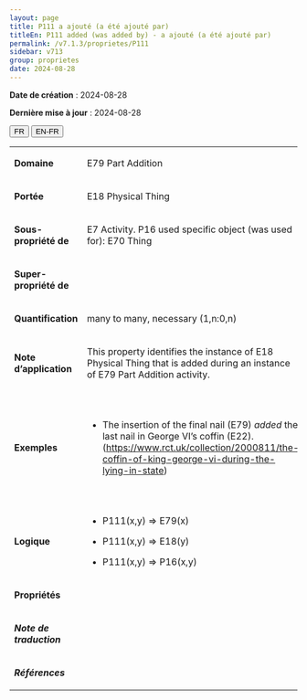 ```yaml
---
layout: page
title: P111 a ajouté (a été ajouté par)
titleEn: P111 added (was added by) - a ajouté (a été ajouté par)
permalink: /v7.1.3/proprietes/P111
sidebar: v713
group: proprietes
date: 2024-08-28
---
```


**Date de création** : 2024-08-28

**Dernière mise à jour** : 2024-08-28

<div class="lang-buttons">
 <button id="fr" class="activate">FR</button>
 <button id="en-fr">EN-FR</button>
</div>

<table>
<tbody>
<tr>
<td><p><strong>Domaine</strong></p></td>
<td class="en">
<p>E79 Part Addition</p>
</td>
<td>
<p><code class="language-plaintext highlighter-rouge">E79_Ajout_d’élément</code></p>
</td>
</tr>
<tr>
<td><p><strong>Portée</strong></p></td>
<td class="en">
<p>E18 Physical Thing</p>
</td>
<td>
<p><code class="language-plaintext highlighter-rouge">E18_Chose_matérielle</code></p>
</td>
</tr>
<tr>
<td><p><strong>Sous-propriété de</strong></p></td>
<td class="en">
<p>E7 Activity. P16 used specific object (was used for): E70 Thing</p>
</td>
<td>
<p><code class="language-plaintext highlighter-rouge">E7_Activité</code>. <code class="language-plaintext highlighter-rouge">P16_a_mobilisé_l’objet_spécifique (a_été_mobilisé_pour)</code> : <code class="language-plaintext highlighter-rouge">E70_Chose</code></p>
</td>
</tr>
<tr>
<td><p><strong>Super-propriété de</strong></p></td>
<td class="en">
</td>
<td>
</td>
</tr>
<tr>
<td><p><strong>Quantification</strong></p></td>
<td class="en">
<p>many to many, necessary (1,n:0,n)</p>
</td>
<td>
<p>plusieurs à plusieurs, nécessaire (1,n:0,n)</p>
</td>
</tr>
<tr>
<td><p><strong>Note d’application</strong></p></td>
<td class="en">
<p>This property identifies the instance of E18 Physical Thing that is added during an instance of E79 Part Addition activity.</p>
</td>
<td>
<p>Cette propriété identifie l'instance de <code class="language-plaintext highlighter-rouge">E18_Chose_matérielle</code> qui est ajoutée lors d'une activité d'ajout d'élément (<code class="language-plaintext highlighter-rouge">E79_Ajout_d’élément</code>).</p>
</td>
</tr>
<tr>
<td><p><strong>Exemples</strong></p></td>
<td class="en">
<ul>
<li><p>The insertion of the final nail (E79) <em>added</em> the last nail in George VI’s coffin (E22). (<a href="https://www.rct.uk/collection/2000811/the-coffin-of-king-george-vi-during-the-lying-in-state"><span class="underline">https://www.rct.uk/collection/2000811/the-coffin-of-king-george-vi-during-the-lying-in-state</span></a>) </p>
</li>
</ul>
</td>
<td>
<ul>
<li><p>L'insertion du dernier clou (<code class="language-plaintext highlighter-rouge">E79_Ajout_d’élément</code>) a ajouté (<code class="language-plaintext highlighter-rouge">P111_a_ajouté</code>) le dernier clou dans le cercueil de George VI (<code class="language-plaintext highlighter-rouge">E22_Objet_élaboré_par_l’humain</code>) (<a href="https://www.rct.uk/collection/2000811/the-coffin-of-king-george-vi-during-the-lying-in-state"><span class="underline">https://www.rct.uk/collection/2000811/the-coffin-of-king-george-vi-during-the-lying-in-state</span></a>) </p>
</li>
</ul>
</td>
</tr>
<tr>
<td><p><strong>Logique</strong></p></td>
<td class="en">
<ul>
<li><p>P111(x,y) ⇒ E79(x)</p>
</li>
<li><p>P111(x,y) ⇒ E18(y)</p>
</li>
<li><p>P111(x,y) ⇒ P16(x,y)</p>
</li>
</ul>
</td>
<td>
<p>P111(x,y) ⇒ E79(x)</p>
<p>P111(x,y) ⇒ E18(y)</p>
<p>P111(x,y) ⇒ P16(x,y)</p>
</td>
</tr>
<tr>
<td><p><strong>Propriétés</strong></p></td>
<td class="en">
</td>
<td>
</td>
</tr>
<tr>
<td><p><strong><em>Note de traduction</em></strong></p></td>
<td colspan="2">
</td>
</tr>
<tr>
<td><p><strong><em>Références</em></strong></p></td>
<td colspan="2">
<p><em></em></p>
</td>
</tr>
</tbody>
</table>
